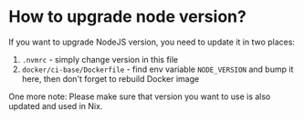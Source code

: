 # How to upgrade node version?

If you want to upgrade NodeJS version, you need to update it in two places:

1. `.nvmrc` - simply change version in this file
2. `docker/ci-base/Dockerfile` - find env variable `NODE_VERSION` and bump it here, then don't forget to rebuild Docker image

One more note: Please make sure that version you want to use is also updated and used in Nix.
